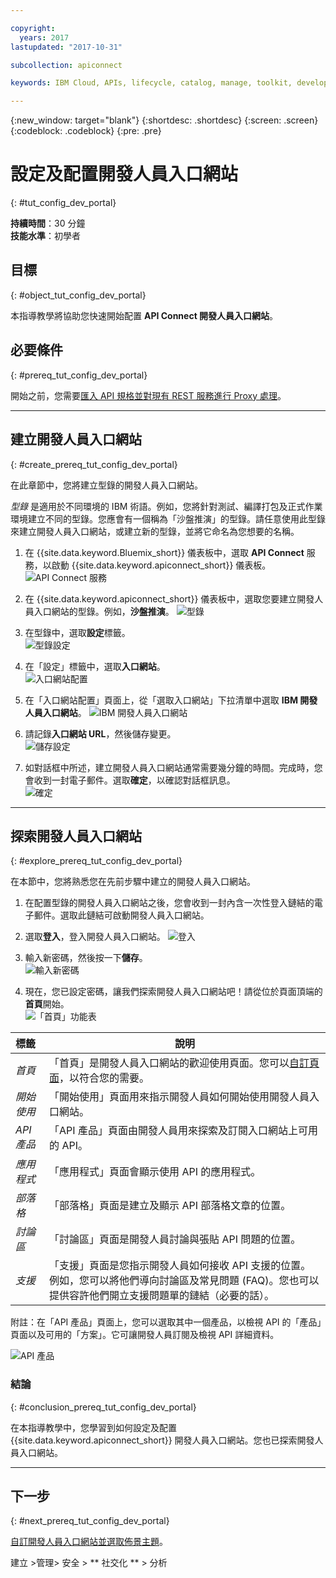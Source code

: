 ```yaml
---

copyright:
  years: 2017
lastupdated: "2017-10-31"

subcollection: apiconnect

keywords: IBM Cloud, APIs, lifecycle, catalog, manage, toolkit, develop, dev portal, tutorial

---
```


{:new_window: target="blank"}
{:shortdesc: .shortdesc}
{:screen: .screen}
{:codeblock: .codeblock}
{:pre: .pre}

# 設定及配置開發人員入口網站
{: #tut_config_dev_portal}

**持續時間**：30 分鐘  
**技能水準**：初學者  

## 目標
{: #object_tut_config_dev_portal}

本指導教學將協助您快速開始配置 **API Connect 開發人員入口網站**。 

## 必要條件
{: #prereq_tut_config_dev_portal}

開始之前，您需要[匯入 API 規格並對現有 REST 服務進行 Proxy 處理](/docs/services/apiconnect/tutorials?topic=apiconnect-tut_rest_landing)。

---

## 建立開發人員入口網站
{: #create_prereq_tut_config_dev_portal}

在此章節中，您將建立型錄的開發人員入口網站。

*型錄* 是適用於不同環境的 IBM 術語。例如，您將針對測試、編譯打包及正式作業環境建立不同的型錄。您應會有一個稱為「沙盤推演」的型錄。請任意使用此型錄來建立開發人員入口網站，或建立新的型錄，並將它命名為您想要的名稱。

1. 在 {{site.data.keyword.Bluemix_short}} 儀表板中，選取 **API Connect** 服務，以啟動 {{site.data.keyword.apiconnect_short}} 儀表板。![API Connect 服務](images/11-Bluemix-Dashboard.png)

2. 在 {{site.data.keyword.apiconnect_short}} 儀表板中，選取您要建立開發人員入口網站的型錄。例如，**沙盤推演**。
![型錄](images/12-APIC-Dashboard.png)

3. 在型錄中，選取**設定**標籤。  
  ![型錄設定](images/13-catalog-settings.png)

4. 在「設定」標籤中，選取**入口網站**。  
  ![入口網站配置](images/14-catalog-portal.png)

5. 在「入口網站配置」頁面上，從「選取入口網站」下拉清單中選取 **IBM 開發人員入口網站**。
  ![IBM 開發人員入口網站](images/15-IBM-developer-portal.png) 

6. 請記錄**入口網站 URL**，然後儲存變更。  
  ![儲存設定](images/16-save-settings.png)
  
7. 如對話框中所述，建立開發人員入口網站通常需要幾分鐘的時間。完成時，您會收到一封電子郵件。選取**確定**，以確認對話框訊息。  
  ![確定](images/17-OK.png)

---

## 探索開發人員入口網站
{: #explore_prereq_tut_config_dev_portal}

在本節中，您將熟悉您在先前步驟中建立的開發人員入口網站。

1. 在配置型錄的開發人員入口網站之後，您會收到一封內含一次性登入鏈結的電子郵件。選取此鏈結可啟動開發人員入口網站。

2. 選取**登入**，登入開發人員入口網站。
![登入](images/22-login.png)

3. 輸入新密碼，然後按一下**儲存**。  
  ![輸入新密碼](images/23-password.png)

4. 現在，您已設定密碼，讓我們探索開發人員入口網站吧！請從位於頁面頂端的**首頁**開始。  
  ![「首頁」功能表](images/24-pwsaved.png)
  
|標籤              |說明| 
|:---------------- | -------------------- | 
|_首頁_       |「首頁」是開發人員入口網站的歡迎使用頁面。您可以[自訂頁面](/docs/service/apiconnect/tutorials?topic=apiconnect-tut_custom_dev_portal)，以符合您的需要。| 
|_開始使用_       |「開始使用」頁面用來指示開發人員如何開始使用開發人員入口網站。|
|_API 產品_ |「API 產品」頁面由開發人員用來探索及訂閱入口網站上可用的 API。| 
|_應用程式_ |「應用程式」頁面會顯示使用 API 的應用程式。| 
|_部落格_ |「部落格」頁面是建立及顯示 API 部落格文章的位置。| 
|_討論區_ |「討論區」頁面是開發人員討論與張貼 API 問題的位置。| 
|_支援_ |「支援」頁面是您指示開發人員如何接收 API 支援的位置。例如，您可以將他們導向討論區及常見問題 (FAQ)。您也可以提供容許他們開立支援問題單的鏈結（必要的話）。| 

附註：在「API 產品」頁面上，您可以選取其中一個產品，以檢視 API 的「產品」頁面以及可用的「方案」。它可讓開發人員訂閱及檢視 API 詳細資料。 

  ![API 產品](images/27-api-products.png)

### 結論
{: #conclusion_prereq_tut_config_dev_portal}

在本指導教學中，您學習到如何設定及配置 {{site.data.keyword.apiconnect_short}} 開發人員入口網站。您也已探索開發人員入口網站。

---

## 下一步
{: #next_prereq_tut_config_dev_portal}

[自訂開發人員入口網站並選取佈景主題](/docs/services/apiconnect/tutorials?topic=apiconnect-tut_custom_dev_portal)。

建立 >管理> 安全 > ** 社交化 ** > 分析
